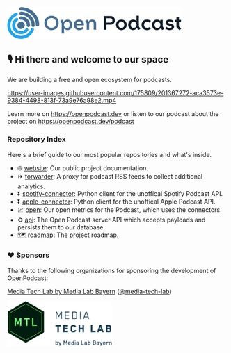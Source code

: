 <img src="/profile/openpodcast.png" width="400px" />


## 🎙️ Hi there and welcome to our space 

We are building a free and open ecosystem for podcasts.

https://user-images.githubusercontent.com/175809/201367272-aca3573e-9384-4498-813f-73a9e76a98e2.mp4

Learn more on https://openpodcast.dev or listen to our podcast about the project on https://openpodcast.dev/podcast

### Repository Index

Here's a brief guide to our most popular repositories and what's inside.

- 🌐 [website](https://github.com/openpodcast/website): Our public project documentation.
- ⏩ [forwarder](https://github.com/openpodcast/forwarder): A proxy for podcast RSS feeds to collect additional analytics.
- ⏬ [spotify-connector](https://github.com/openpodcast/spotify-connector): Python client for the unoffical Spotify Podcast API.
- ⏬ [apple-connector](https://github.com/openpodcast/apple-connector): Python client for the unoffical Apple Podcast API.
- 📈 [open](https://github.com/openpodcast/open): Our open metrics for the Podcast, which uses the connectors.
- ⚙️ [api](https://github.com/openpodcast/api): The Open Podcast server API which accepts payloads and persists them to our database.
- 🗺️ [roadmap](https://github.com/openpodcast/roadmap): The project roadmap.

### ❤️ Sponsors

Thanks to the following organizations for sponsoring the development of OpenPodcast:

<a href="https://media-tech-lab.com">Media Tech Lab by Media Lab Bayern</a> (<a href="https://github.com/media-tech-lab">@media-tech-lab</a>)

<a href="https://media-tech-lab.com">
    <img src="https://raw.githubusercontent.com/media-tech-lab/.github/main/assets/mtl-powered-by.png" width="240" title="Media Tech Lab powered by logo">
</a>
